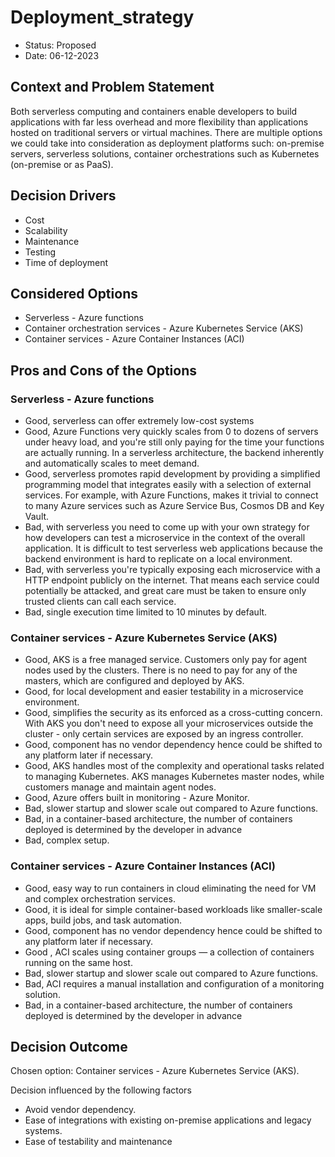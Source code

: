 # Deployment_strategy

* Status: Proposed
* Date:  06-12-2023

## Context and Problem Statement

Both serverless computing and containers enable developers to build applications with far less overhead and more flexibility than applications hosted on traditional servers or virtual machines.
There are multiple options we could take into consideration as deployment platforms such: on-premise servers, serverless solutions, container orchestrations such as Kubernetes (on-premise or as PaaS).

## Decision Drivers

* Cost
* Scalability
* Maintenance
* Testing
* Time of deployment  

## Considered Options

* Serverless - Azure functions
* Container orchestration services - Azure Kubernetes Service (AKS)
* Container services - Azure Container Instances (ACI)

## Pros and Cons of the Options

### Serverless - Azure functions

* Good, serverless can offer extremely low-cost systems
* Good, Azure Functions very quickly scales from 0 to dozens of servers under heavy load, and you're still only paying for the time your functions are actually running. In a serverless architecture, the backend inherently and automatically scales to meet demand.
* Good, serverless promotes rapid development by providing a simplified programming model that integrates easily with a selection of external services. For example, with Azure Functions, makes it trivial to connect to many Azure services such as Azure Service Bus, Cosmos DB and Key Vault. 
* Bad, with serverless you need to come up with your own strategy for how developers can test a microservice in the context of the overall application. It is difficult to test serverless web applications because the backend environment is hard to replicate on a local environment.
* Bad, with serverless you're typically exposing each microservice with a HTTP endpoint publicly on the internet. That means each service could potentially be attacked, and great care must be taken to ensure only trusted clients can call each service.
* Bad, single execution time limited to 10 minutes by default.


### Container services - Azure Kubernetes Service (AKS)

* Good, AKS is a free managed service. Customers only pay for agent nodes used by the clusters. There is no need to pay for any of the masters, which are configured and deployed by AKS.
* Good, for local development and easier testability in a microservice environment.
* Good, simplifies the security as its enforced as a cross-cutting concern. With AKS you don't need to expose all your microservices outside the cluster - only certain services are exposed by an ingress controller.
* Good, component has no vendor dependency hence could be shifted to any platform later if necessary.
* Good, AKS handles most of the complexity and operational tasks related to managing Kubernetes. AKS manages Kubernetes master nodes, while customers manage and maintain agent nodes.
* Good, Azure offers built in monitoring - Azure Monitor.
* Bad, slower startup and slower scale out compared to Azure functions.
* Bad, in a container-based architecture, the number of containers deployed is determined by the developer in advance
* Bad, complex setup.

### Container services - Azure Container Instances (ACI)

* Good, easy way to run containers in cloud eliminating the need for VM and complex orchestration services.
* Good, it is ideal for simple container-based workloads like smaller-scale apps, build jobs, and task automation.
* Good, component has no vendor dependency hence could be shifted to any platform later if necessary.
* Good , ACI scales using container groups — a collection of containers running on the same host.
* Bad, slower startup and slower scale out compared to Azure functions.
* Bad, ACI requires a manual installation and configuration of a monitoring solution.
* Bad, in a container-based architecture, the number of containers deployed is determined by the developer in advance

## Decision Outcome

Chosen option: Container services - Azure Kubernetes Service (AKS).

Decision influenced by the following factors
* Avoid vendor dependency.
* Ease of integrations with existing on-premise applications and legacy systems.
* Ease of testability and maintenance